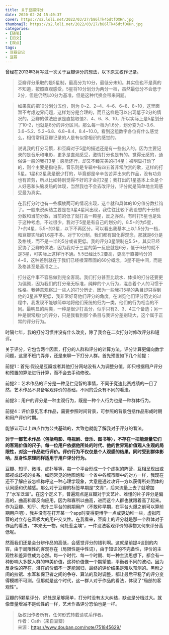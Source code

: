 ```yaml
---
title: 关于豆瓣评分
date: 2020-02-24 15:40:37
cover: https://s2.loli.net/2022/03/27/b86lTk45dtfOXHn.jpg
thumbnail: https://s2.loli.net/2022/03/27/b86lTk45dtfOXHn.jpg
categories:
- [随笔]
- [旧文]
- [观点]
tags:
- 豆瓣日记
- 豆瓣
---
```

曾经在2013年3月写过一次关于豆瓣评分的想法，以下原文权作记录。

<!--more-->

>豆瓣评分采取的是5星制，最高分为10分，最低分未知。其实倒也不是真的不知道，按照直观感受，5星将10分划分为两分一档，虽然最低分不会低于2分，但是仍然以0分为基准，但是这种代换会带来问题。 

>如果真的把10分划分五份，则为 0~2、2~4、4~6、6~8、8~10，这里面暂不考虑边界问题，这样划分是合理的，而且这样是可以出现低于2分的情况的。豆瓣的做法应该是直接取值2、4、6、8、10，所以实际上是5星划分了10-2，也就是8分的评分区间。那么每一档为1.6分，划分变为2~3.6、3.6~5.2、5.2~6.8、6.8~8.4、8.4~10.0。看到这组数字各位有什么感觉么，相信常用豆瓣记录的人是有似曾相识的感觉的。  

>说说我的打分习惯，和豆瓣对于5星的描述还是有一些出入的。因为主要记录的是音乐和电影，更多是直观感受，激情打分也是有的。觉得无感的，通俗讲一般的我打3星；感觉还行，却又不臻完美的打4星；被明显打动了的，则个主要是指电影，音乐则是专辑中有四五首非常欣赏的歌，这样的打5星。1星和2星我是很少打的，毕竟都是辛辛苦苦弄出来的作品，没有功劳也有苦劳，所以比如特别觉得不好的才会打2星；我打出的1星基本上全是个人好恶和头脑发热的体现，当然我也不会去改评分，评分就是简单地主观感受最为真实。 

>在我打分时也有一些模棱两可的情况出现，这个就和具体的10分值分数挂钩了。一般来说纠结主要是在3星4星间出现，我往往比较下我设想的十分制分数和当前分数，当前的低了就打高一颗星，反之亦然。有时打5星也是处于这种考虑，不过很少。我对于5星是有自己的划分的，8.5+的为5星，7+的4星，5.5+的3星，以下不再区分。可以看出我基本上以1.5分为一档，和豆瓣实际的1.6差不多。对于10分制，我们都有固化得观念，那就是6分是及格线，而不是一半的5分或者更低。我的评分3星限制在5.5+，其实已经妥协了豆瓣的做法，因为我对于三星的第一反应就是6分，低于6分的就不是3星，可实际上这样行不通。5.5已经比5.2要高，更高于直接均分的4~6，这种差别就在于我们已经根深蒂固的60分概念，3星不是中间，而是及格甚至是基准之上。  

>打分这件事不容易做到完全客观。我们打分甚至比跳水、体操的打分还要更为偏颇，因为我们的打分毫无标准，纯粹的个人行为，混合着个人的习惯于性格。我特意观察过一些人的打分历史，因为一些我打5星的条目却只得到他的3星甚至更低，我非常好奇他们评分的角度。在浏览他们评分历史的过程中，我发现不能够简单地将他们笼统的归为一类，他们的行为相当的不同。最明显的两类，一种是很少打高分，似乎只有2、3、4三个备选；另一种是很常规化的评分，只是我看到那个条目与我评分差别较大，这个属于正常的评分行为。  

时隔七年，我的打分习惯并没有什么改变，除了我会在二次打分时修改评分和短评。

关于评分，它包含两个因素，打分的人群和评分的计算方法。评分计算更偏向数学问题，这里不班门弄斧，还是来聊一下打分人群。首先预置如下几个前提：

前提1：首先:假设是豆瓣或者其他打分网站没有人为调整分值，即只根据用户评分和预置的算法进行计算，而不会去手动修改。

前提2：艺术作品的评分是一种见仁见智的事情，不同于竞速比赛成绩的一目了然，艺术作品不具备客观评价的基础，不同的受众有不同的看法。

前提3：用户的评分是一种主观行为，既是一种个人行为也是一种群体行为。

前提4：评价意见艺术作品，需要参照时间背景，可参照的背景包括作品形成时期和用户评价时期。

能够认可以上四点作为公共基础的，大致也就能了解我对于评分的看法。

__对于一部艺术作品（包括电影、电视剧、音乐、图书等），不存在一把能测量它们的客观价值的尺子。每一位用户依据他所处的时代、他的世界观价值观人生观的局限性，对这一作品进行评价。评价行为不仅仅是个人观感的结果，同时受到群体影响，反身性原理同样适用于用户评分行为。__  

豆瓣、知乎、微博、虎扑等等，每一个平台形成一个个虚拟的阵营，互相呈现出或鄙视或歧视的关系。如同常见的地图炮和一个省中各城市眼中的对方一样，我现在还不了解应该怎样称呼这一种心理学现象，大意是通过攻讦一方以获得所处团体的认同感和优越感。那么对于豆瓣的标签早期是“文青”，后来流量上去了就增加了“水军泛滥”。在这个定义下，普遍观点是豆瓣对于文艺片、难懂的片子评分是偏高的，曲高和寡反向应用，因为和寡所以曲高，进而这个人群也就跟着高了起来。作为豆瓣、知乎、虎扑三平台的前期用户（不敢称早期，在平台火爆之前可以算前期用户吧），我并没有在打开某一个app时变得更博学一点或更幼稚一些，虚拟阵营的对立存在着极大的用户交叉性。在我看来，豆瓣上的评分就是那一个群体对于作品的看法，“本来无一物，何处惹尘埃”，一件没法客观评价的事物又何来评分高低呢。

然而我们还是会分辨作品的高低，会感觉评分的错判啊。这就是前提4谈到的内容，由于局限性的客观存在（局限性是中性词），由于知识的不完备性，评价的主观性和差异性成为必然。每一个时代、每一个时期、每一种主流思想下，都会有一种影响大多数人群的审美价值，这种价值像一个期望值，平衡者不同的波动。因为反身性的存在，潜在的价值不一定能回归，最终的评价结果是难以预测的。黑粉之间的拉锯、水军和保卫者之间的争夺、算法的及时调整，都让最后平稳了的评分变得模糊不可测。但那就是这个时代，这一群人对于作品的看法，体现了“局部的客观性”。

豆瓣的5颗星评分，好处是足够简单，打分时没有太大纠结，缺点是分档过大。就像音量增减不是线性的一样，艺术作品评分恐怕也是一样。

>版权归作者所有，任何形式转载请联系作者。  
作者：Cath（来自豆瓣）  
来源：https://www.douban.com/note/751845629/
